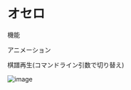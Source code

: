 # オセロ

機能

アニメーション

棋譜再生(コマンドライン引数で切り替え)

![image](https://github.com/user-attachments/assets/31c4c738-bfd5-4a6e-a1a9-b645e894247f)
